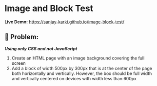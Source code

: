 # Image and Block Test
**Live Demo:**
https://sanjay-karki.github.io/image-block-test/

## :page_with_curl:	Problem:
**_Using only CSS and not JavaScript_**
1. Create an HTML page with an image background covering the full screen
2. Add a block of width 500px by 300px that is at the center of the page both horizontally and vertically. However, the box should be full width and vertically centered on devices with width less than 600px

